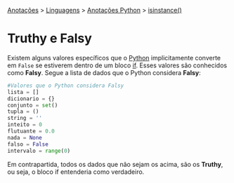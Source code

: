 <link rel="stylesheet" type="text/css" href="../../CSS/dark-theme.css">

[Anotações](../../) > [Linguagens](../Index.md) > [Anotações Python](./Index.md) > [isinstance()](./IsInstance.md)

# Truthy e Falsy

Existem alguns valores específicos que o [Python](./Index.md) implicitamente converte em `False` se estiverem dentro de um bloco [if](./ifElifElse.md). Esses valores são conhecidos como **Falsy**. Segue a lista de dados que o Python considera **Falsy**:

```python
#Valores que o Python considera Falsy
lista = []
dicionario = {}
conjunto = set()
tupla = ()
string = ''
inteito = 0
flutuante = 0.0
nada = None
falso = False
intervalo = range(0)
```

Em contrapartida, todos os dados que não sejam os acima, são os **Truthy**, ou seja, o bloco if entenderia como verdadeiro.
